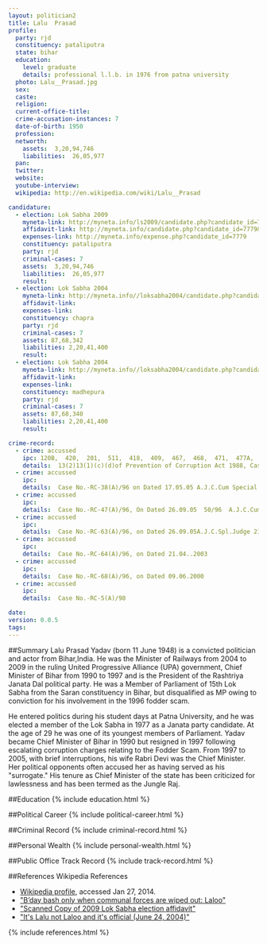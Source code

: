 ```yaml
---
layout: politician2
title: Lalu  Prasad
profile: 
  party: rjd
  constituency: pataliputra
  state: bihar
  education: 
    level: graduate
    details: professional l.l.b. in 1976 from patna university
  photo: Lalu__Prasad.jpg
  sex: 
  caste: 
  religion: 
  current-office-title: 
  crime-accusation-instances: 7
  date-of-birth: 1950
  profession: 
  networth: 
    assets:  3,20,94,746
    liabilities:  26,05,977
  pan: 
  twitter: 
  website: 
  youtube-interview: 
  wikipedia: http://en.wikipedia.com/wiki/Lalu__Prasad

candidature: 
  - election: Lok Sabha 2009
    myneta-link: http://myneta.info/ls2009/candidate.php?candidate_id=7779
    affidavit-link: http://myneta.info/candidate.php?candidate_id=7779&scan=original
    expenses-link: http://myneta.info/expense.php?candidate_id=7779
    constituency: pataliputra 
    party: rjd
    criminal-cases: 7
    assets:  3,20,94,746
    liabilities:  26,05,977
    result:  
  - election: Lok Sabha 2004
    myneta-link: http://myneta.info//loksabha2004/candidate.php?candidate_id=559
    affidavit-link: 
    expenses-link: 
    constituency: chapra 
    party: rjd
    criminal-cases: 7
    assets: 87,68,342
    liabilities: 2,20,41,400
    result:  
  - election: Lok Sabha 2004
    myneta-link: http://myneta.info//loksabha2004/candidate.php?candidate_id=661
    affidavit-link: 
    expenses-link: 
    constituency: madhepura 
    party: rjd
    criminal-cases: 7
    assets: 87,68,340
    liabilities: 2,20,41,400
    result:  

crime-record: 
  - crime: accussed
    ipc: 120B,  420,  201,  511,  418,  409,  467,  468,  471,  477A,  473,  472
    details:  13(2)13(1)(c)(d)of Prevention of Corruption Act 1988, Case No.-RC-20(A)/96, on dated 05.04.2000, Allegation is of Conspiracy to Protect Scamsters and Providing them Protective Umbrella and misuse of power as public servant, Further one case of disproportionate assets to my income has resulted in acqulttal by Judgement dated 18.12.2006 and state Appeal against acquittal is pending in high court, Patna numbering Govt. Appeal 1/2007  Special Judge,CBI(AHD)Patna ,22/96 23.07.97  
  - crime: accussed
    ipc: 
    details:  Case No.-RC-38(A)/96 on Dated 17.05.05 A.J.C.Cum Special Judge IV CBI (AHD)Ranchi 65/96 28.11.97  
  - crime: accussed
    ipc: 
    details:  Case No.-RC-47(A)/96, On Dated 26.09.05  50/96  A.J.C.Cum Special Judge II(CBI)AHD Ranchi 8.05.2001  
  - crime: accussed
    ipc: 
    details:  Case No.-RC-63(A)/96, on Dated 26.09.05A.J.C.Spl.Judge 21.04.2003  
  - crime: accussed
    ipc: 
    details:  Case No.-RC-64(A)/96, on Dated 21.04..2003  
  - crime: accussed
    ipc: 
    details:  Case No.-RC-68(A)/96, on Dated 09.06.2000  
  - crime: accussed
    ipc: 
    details:  Case No.-RC-5(A)/98  

date: 
version: 0.0.5
tags: 
---
```

##Summary
Lalu Prasad Yadav (born 11 June 1948) is a convicted politician and actor from Bihar,India. He was the Minister of Railways from 2004 to 2009 in the ruling United Progressive Alliance (UPA) government, Chief Minister of Bihar from 1990 to 1997 and is the President of the Rashtriya Janata Dal political party. He was a Member of Parliament of 15th Lok Sabha from the Saran constituency in Bihar, but disqualified as MP owing to conviction for his involvement in the 1996 fodder scam.

He entered politics during his student days at Patna University, and he was elected a member of the Lok Sabha in 1977 as a Janata party candidate. At the age of 29 he was one of its youngest members of Parliament. Yadav became Chief Minister of Bihar in 1990 but resigned in 1997 following escalating corruption charges relating to the Fodder Scam. From 1997 to 2005, with brief interruptions, his wife Rabri Devi was the Chief Minister. Her political opponents often accused her as having served as his "surrogate." His tenure as Chief Minister of the state has been criticized for lawlessness and has been termed as the Jungle Raj.


##Education
{% include education.html %}


##Political Career
{% include political-career.html %}


##Criminal Record
{% include criminal-record.html %}


##Personal Wealth
{% include personal-wealth.html %}


##Public Office Track Record
{% include track-record.html %}


##References
Wikipedia References
- [Wikipedia profile]({{page.profile.wikipedia}}), accessed Jan 27, 2014.
- ["B’day bash only when communal forces are wiped out: Laloo"][wiki1]
- ["Scanned Copy of 2009 Lok Sabha election affidavit"][wiki2]
- ["It's Lalu not Laloo and it's official (June 24, 2004)"][wiki3]

[wiki1]: http://www.dailyexcelsior.com/web1/03june12/national.htm
[wiki2]: http://docs.myneta.info/affidavits/ls2009db/965/LaluPrasad_CR1.jpg
[wiki3]: http://us.rediff.com/news/2004/jun/24lalu.htm


{% include references.html %}